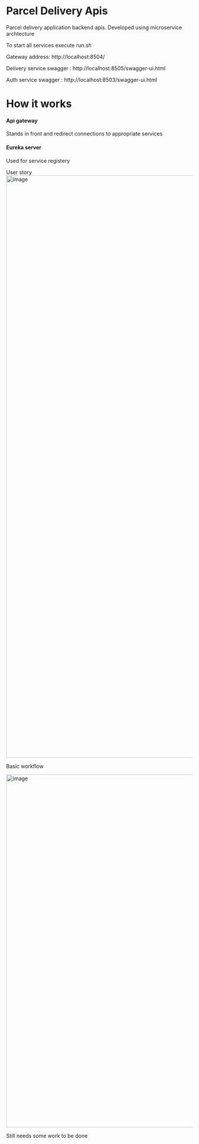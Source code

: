 # Parcel Delivery Apis
Parcel delivery application backend apis. Developed using microservice archtecture

To start all services execute run.sh

Gateway address: http://localhost:8504/

Delivery service swagger : http://localhost:8505/swagger-ui.html

Auth service swagger : http://localhost:8503/swagger-ui.html


# How it works

#### Api gateway
Stands in front and redirect connections to appropriate services

#### Eureka server
Used for service registery


User story
<img width="1568" alt="image" src="https://user-images.githubusercontent.com/13315419/162677582-33459822-9428-4be0-bc51-aad9de1709a8.png">

Basic workflow

<img width="950" alt="image" src="https://user-images.githubusercontent.com/13315419/162677198-69dde2af-4bbe-4d34-8c95-0a5db14b4fdd.png">



Still needs some work to be done
